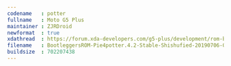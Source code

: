 ```yaml
---
codename   : potter
fullname   : Moto G5 Plus
maintainer : ZJRDroid
newformat  : true
xdathread  : https://forum.xda-developers.com/g5-plus/development/rom-bootleggers-rom-t3920130
filename   : BootleggersROM-Pie4potter.4.2-Stable-Shishufied-20190706-034742.zip
buildsize  : 702207438
---
```

